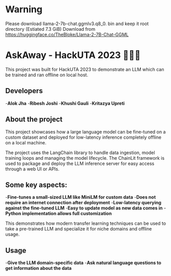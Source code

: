 # Warning
Please download llama-2-7b-chat.ggmlv3.q8_0. bin
and keep it root directory (Estiated 7.3 GiB) 
Download from https://huggingface.co/TheBloke/Llama-2-7B-Chat-GGML

# AskAway - HackUTA 2023 🚀🚀🚀
This project was built for HackUTA 2023 to demonstrate an LLM which can  be trained and ran offline on local host. 

## Developers
 -**Alok Jha**
 -**Ribesh Joshi**
 -**Khushi Gauli**
 -**Kritazya Upreti**


## About the project

This project showcases how a large language model can be fine-tuned on a custom dataset and deployed for low-latency inference completely offline on a local machine.

The project uses the LangChain library to handle data ingestion, model training loops and managing the model lifecycle. The ChainLit framework is used to package and deploy the LLM inference server for easy access through a web UI or APIs.

## Some key aspects:
-**Fine-tunes a small-sized LLM like MiniLM for custom data**
-**Does not require an internet connection after deployment**
-**Low-latency querying against the fine-tuned LLM**
-**Easy to update model as new data comes in**
-**Python implementation allows full customization**

This demonstrates how modern transfer learning techniques can be used to take a pre-trained LLM and specialize it for niche domains and offline usage.

## Usage
-**Give the LLM domain-specific data**
-**Ask natural language questions to get information about the data**